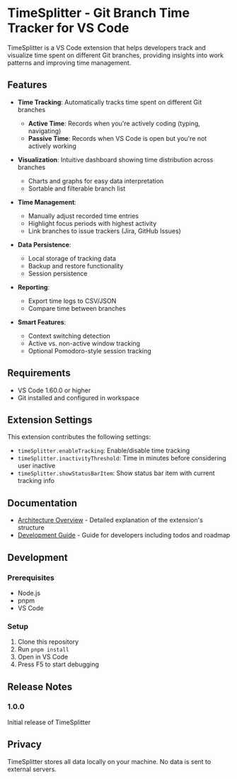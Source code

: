 # TimeSplitter - Git Branch Time Tracker for VS Code

TimeSplitter is a VS Code extension that helps developers track and visualize time spent on different Git branches, providing insights into work patterns and improving time management.

## Features

- **Time Tracking**: Automatically tracks time spent on different Git branches

  - **Active Time**: Records when you're actively coding (typing, navigating)
  - **Passive Time**: Records when VS Code is open but you're not actively working

- **Visualization**: Intuitive dashboard showing time distribution across branches

  - Charts and graphs for easy data interpretation
  - Sortable and filterable branch list

- **Time Management**:

  - Manually adjust recorded time entries
  - Highlight focus periods with highest activity
  - Link branches to issue trackers (Jira, GitHub Issues)

- **Data Persistence**:

  - Local storage of tracking data
  - Backup and restore functionality
  - Session persistence

- **Reporting**:

  - Export time logs to CSV/JSON
  - Compare time between branches

- **Smart Features**:
  - Context switching detection
  - Active vs. non-active window tracking
  - Optional Pomodoro-style session tracking

## Requirements

- VS Code 1.60.0 or higher
- Git installed and configured in workspace

## Extension Settings

This extension contributes the following settings:

- `timeSplitter.enableTracking`: Enable/disable time tracking
- `timeSplitter.inactivityThreshold`: Time in minutes before considering user inactive
- `timeSplitter.showStatusBarItem`: Show status bar item with current tracking info

## Documentation

- [Architecture Overview](docs/architecture.md) - Detailed explanation of the extension's structure
- [Development Guide](docs/development.md) - Guide for developers including todos and roadmap

## Development

### Prerequisites

- Node.js
- pnpm
- VS Code

### Setup

1. Clone this repository
2. Run `pnpm install`
3. Open in VS Code
4. Press F5 to start debugging

## Release Notes

### 1.0.0

Initial release of TimeSplitter

## Privacy

TimeSplitter stores all data locally on your machine. No data is sent to external servers.

